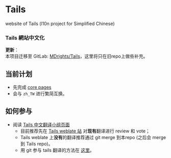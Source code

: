 # Tails
website of Tails (l10n project for Simplified Chinese)
### Tails 網站中文化

**更新**：  
本项目迁移至 GitLab: [MDrights/Tails](https://gitlab.com/mdrights/tails.git)，这里将只在旧repo上做些补充。

## 当前计划

- 先完成 [core pages](https://github.com/twngo/Tails-zh_TW/wiki/core_to_translate)
- 会与 `zh_TW` 进行繁简互换。

## 如何参与

- 阅读 [Tails 中文翻译小组页面](https://tails.boum.org/contribute/how/translate/team/zh/)
	- 目前推荐先在 [Tails weblate 站](https://translate.tails.boum.org/) 对**现有**翻译进行 review 和 vote；
	- Tails weblate 上**没有**的翻译推荐通过 git merge 到本repo (之后会 merge 到 Tails repo)。
	- 用 git 参与 tails 翻译的方法在 [这里](https://tails.boum.org/contribute/how/translate/with_Git/)。

